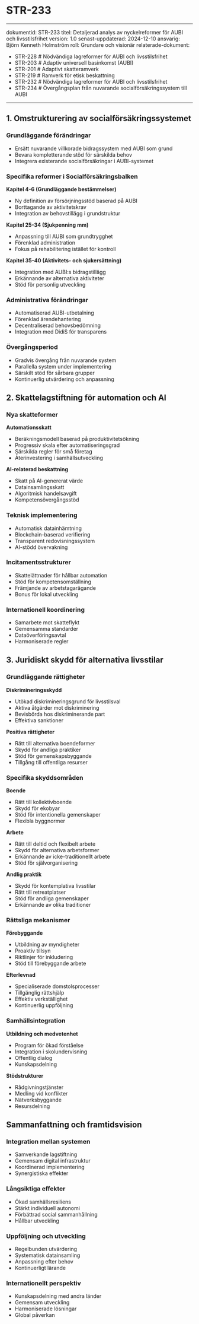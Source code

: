 # STR-233
---
dokumentid: STR-233
titel: Detaljerad analys av nyckelreformer för AUBI och livsstilsfrihet
version: 1.0
senast-uppdaterad: 2024-12-10
ansvarig: Björn Kenneth Holmström
roll: Grundare och visionär
relaterade-dokument:
  - STR-228 # Nödvändiga lagreformer för AUBI och livsstilsfrihet
  - STR-203 # Adaptiv universell basinkomst (AUBI)
  - STR-201 # Adaptivt skatteramverk
  - STR-219 # Ramverk för etisk beskattning
  - STR-232 # Nödvändiga lagreformer för AUBI och livsstilsfrihet
  - STR-234 # Övergångsplan från nuvarande socialförsäkringssystem till AUBI
---

## 1. Omstrukturering av socialförsäkringssystemet

### Grundläggande förändringar
- Ersätt nuvarande villkorade bidragssystem med AUBI som grund
- Bevara kompletterande stöd för särskilda behov
- Integrera existerande socialförsäkringar i AUBI-systemet

### Specifika reformer i Socialförsäkringsbalken
**Kapitel 4-6 (Grundläggande bestämmelser)**
- Ny definition av försörjningsstöd baserad på AUBI
- Borttagande av aktivitetskrav
- Integration av behovstillägg i grundstruktur

**Kapitel 25-34 (Sjukpenning mm)**
- Anpassning till AUBI som grundtrygghet
- Förenklad administration
- Fokus på rehabilitering istället för kontroll

**Kapitel 35-40 (Aktivitets- och sjukersättning)**
- Integration med AUBI:s bidragstillägg
- Erkännande av alternativa aktiviteter
- Stöd för personlig utveckling

### Administrativa förändringar
- Automatiserad AUBI-utbetalning
- Förenklad ärendehantering
- Decentraliserad behovsbedömning
- Integration med DidiS för transparens

### Övergångsperiod
- Gradvis övergång från nuvarande system
- Parallella system under implementering
- Särskilt stöd för sårbara grupper
- Kontinuerlig utvärdering och anpassning

## 2. Skattelagstiftning för automation och AI

### Nya skatteformer
**Automationsskatt**
- Beräkningsmodell baserad på produktivitetsökning
- Progressiv skala efter automatiseringsgrad
- Särskilda regler för små företag
- Återinvestering i samhällsutveckling

**AI-relaterad beskattning**
- Skatt på AI-genererat värde
- Datainsamlingsskatt
- Algoritmisk handelsavgift
- Kompetensövergångsstöd

### Teknisk implementering
- Automatisk datainhämtning
- Blockchain-baserad verifiering
- Transparent redovisningssystem
- AI-stödd övervakning

### Incitamentsstrukturer
- Skattelättnader för hållbar automation
- Stöd för kompetensomställning
- Främjande av arbetstagarägande
- Bonus för lokal utveckling

### Internationell koordinering
- Samarbete mot skatteflykt
- Gemensamma standarder
- Dataöverföringsavtal
- Harmoniserade regler

## 3. Juridiskt skydd för alternativa livsstilar

### Grundläggande rättigheter
**Diskrimineringsskydd**
- Utökad diskrimineringsgrund för livsstilsval
- Aktiva åtgärder mot diskriminering
- Bevisbörda hos diskriminerande part
- Effektiva sanktioner

**Positiva rättigheter**
- Rätt till alternativa boendeformer
- Skydd för andliga praktiker
- Stöd för gemenskapsbyggande
- Tillgång till offentliga resurser

### Specifika skyddsområden
**Boende**
- Rätt till kollektivboende
- Skydd för ekobyar
- Stöd för intentionella gemenskaper
- Flexibla byggnormer

**Arbete**
- Rätt till deltid och flexibelt arbete
- Skydd för alternativa arbetsformer
- Erkännande av icke-traditionellt arbete
- Stöd för självorganisering

**Andlig praktik**
- Skydd för kontemplativa livsstilar
- Rätt till retreatplatser
- Stöd för andliga gemenskaper
- Erkännande av olika traditioner

### Rättsliga mekanismer
**Förebyggande**
- Utbildning av myndigheter
- Proaktiv tillsyn
- Riktlinjer för inkludering
- Stöd till förebyggande arbete

**Efterlevnad**
- Specialiserade domstolsprocesser
- Tillgänglig rättshjälp
- Effektiv verkställighet
- Kontinuerlig uppföljning

### Samhällsintegration
**Utbildning och medvetenhet**
- Program för ökad förståelse
- Integration i skolundervisning
- Offentlig dialog
- Kunskapsdelning

**Stödstrukturer**
- Rådgivningstjänster
- Medling vid konflikter
- Nätverksbyggande
- Resursdelning

## Sammanfattning och framtidsvision

### Integration mellan systemen
- Samverkande lagstiftning
- Gemensam digital infrastruktur
- Koordinerad implementering
- Synergistiska effekter

### Långsiktiga effekter
- Ökad samhällsresiliens
- Stärkt individuell autonomi
- Förbättrad social sammanhållning
- Hållbar utveckling

### Uppföljning och utveckling
- Regelbunden utvärdering
- Systematisk datainsamling
- Anpassning efter behov
- Kontinuerligt lärande

### Internationellt perspektiv
- Kunskapsdelning med andra länder
- Gemensam utveckling
- Harmoniserade lösningar
- Global påverkan
